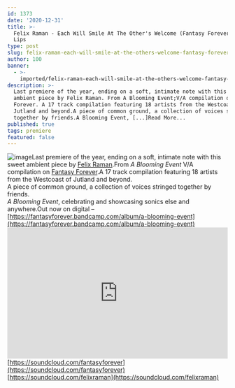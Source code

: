 ```yaml
---
id: 1373
date: '2020-12-31'
title: >-
  Felix Raman - Each Will Smile At The Other's Welcome (Fantasy Forever) - Loose
  Lips
type: post
slug: felix-raman-each-will-smile-at-the-others-welcome-fantasy-forever
author: 100
banner:
  - >-
    imported/felix-raman-each-will-smile-at-the-others-welcome-fantasy-forever/image1373.jpeg
description: >-
  Last premiere of the year, ending on a soft, intimate note with this sweet
  ambient piece by Felix Raman. From A Blooming Event;V/A compilation on Fantasy
  Forever. A 17 track compilation featuring 18 artists from the Westcoast of
  Jutland and beyond.A piece of common ground, a collection of voices stringed
  together by friends.A Blooming Event, [...]Read More...
published: true
tags: premiere
featured: false
---
```

![image](../imported/felix-raman-each-will-smile-at-the-others-welcome-fantasy-forever/image1373.jpeg)Last premiere of the year, ending on a soft, intimate note with this sweet ambient piece by [Felix Raman](https://soundcloud.com/felixraman).From _A Blooming Event_ V/A compilation on [Fantasy Forever](https://fantasyforever.bandcamp.com).A 17 track compilation featuring 18 artists from the Westcoast of Jutland and beyond.  
A piece of common ground, a collection of voices stringed together by friends.  
_A Blooming Event_, celebrating and showcasing sonics else and anywhere.Out now on digital – [https://fantasyforever.bandcamp.com/album/a-blooming-event](https://fantasyforever.bandcamp.com/album/a-blooming-event)<iframe width='100%' height='300' scrolling='no' frameborder='no' allow='autoplay' src='https://w.soundcloud.com/player/?url=https%3A//api.soundcloud.com/tracks/957224467&color=%23ff5500&auto_play=false&hide_related=false&show_comments=true&show_user=true&show_reposts=false&show_teaser=true'></iframe>[https://soundcloud.com/fantasyforever](https://soundcloud.com/fantasyforever)  
[https://soundcloud.com/felixraman](https://soundcloud.com/felixraman)